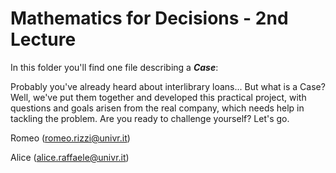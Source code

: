 # Mathematics for Decisions - 2nd Lecture #

In this folder you'll find one file describing a ___Case___:

Probably you've already heard about interlibrary loans... But what is a Case?
Well, we've put them together and developed this practical project, with questions and goals arisen from the real company, which needs help in tackling the problem.
Are you ready to challenge yourself? Let's go.


Romeo (romeo.rizzi@univr.it)

Alice (alice.raffaele@univr.it)

